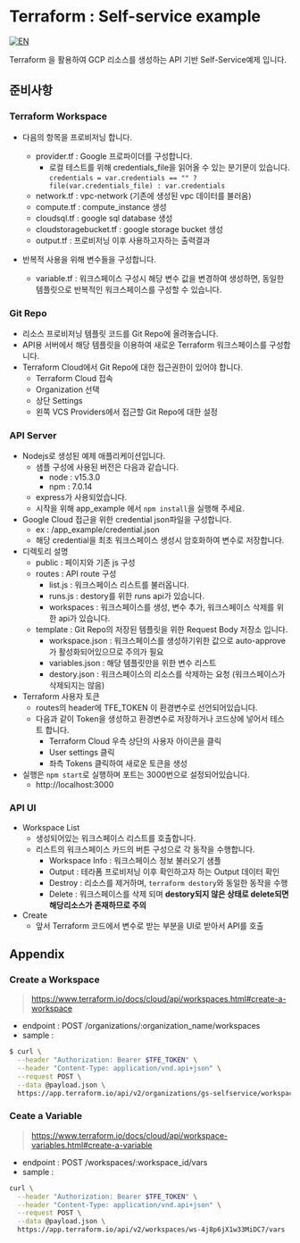 # Terraform : Self-service example

[![EN](https://img.shields.io/badge/Localization-EN-brightgreen?style=social)](https://github.com/Great-Stone/terraform-selfservice-app/blob/master/README_EN.md)

Terraform 을 활용하여 GCP 리소스를 생성하는 API 기반 Self-Service예제 입니다.


## 준비사항

### Terraform Workspace

- 다음의 항목을 프로비저닝 합니다.
    - provider.tf : Google 프로파이더를 구성합니다.
        - 로컬 테스트를 위해 credentials_file을 읽어올 수 있는 분기문이 있습니다.
            `credentials = var.credentials == "" ? file(var.credentials_file) : var.credentials`
    - network.tf : vpc-network (기존에 생성된 vpc 데이터를 불러옴)
    - compute.tf : compute_instance 생성
    - cloudsql.tf : google sql database 생성
    - cloudstoragebucket.tf : google storage bucket 생성
    - output.tf : 프로비저닝 이후 사용하고자하는 출력결과

- 반복적 사용을 위해 변수들을 구성합니다.
    - variable.tf : 워크스페이스 구성시 해당 변수 값을 변경하여 생성하면, 동일한 템플릿으로 반복적인 워크스페이스를 구성할 수 있습니다.

### Git Repo
- 리소스 프로비저닝 템플릿 코드를 Git Repo에 올려놓습니다.
- API용 서버에서 해당 템플릿을 이용하여 새로운 Terraform 워크스페이스를 구성합니다.
- Terraform Cloud에서 Git Repo에 대한 접근권한이 있어야 합니다.
    - Terraform Cloud 접속
    - Organization 선택
    - 상단 Settings
    - 왼쪽 VCS Providers에서 접근할 Git Repo에 대한 설정

### API Server
- Nodejs로 생성된 예제 애플리케이션입니다.
    - 샘플 구성에 사용된 버전은 다음과 같습니다.
        - node : v15.3.0
        - npm : 7.0.14
    - express가 사용되었습니다.
    - 시작을 위해 app_example 에서 `npm install`을 실행해 주세요.
- Google Cloud 접근을 위한 credential json파일을 구성합니다.
    - ex : /app_example/credential.json
    - 해당 credential을 최초 워크스페이스 생성시 암호화하여 변수로 저장합니다.
- 디렉토리 설명
    - public : 페이지와 기존 js 구성
    - routes : API route 구성
        - list.js : 워크스페이스 리스트를 불러옵니다.
        - runs.js : destory를 위한 runs api가 있습니다.
        - workspaces : 워크스페이스를 생성, 변수 추가, 워크스페이스 삭제를 위한 api가 있습니다.
    - template : Git Repo의 저장된 템플릿을 위한 Request Body 저장소 입니다.
        - workspace.json : 워크스페이스를 생성하기위한 값으로 auto-approve가 활성화되어있으므로 주의가 필요
        - variables.json : 해당 템플릿만을 위한 변수 리스트
        - destory.json : 워크스페이스의 리소스를 삭제하는 요청 (워크스페이스가 삭제되지는 않음)
- Terraform 사용자 토큰
    - routes의 header에 TFE_TOKEN 이 환경변수로 선언되어있습니다.
    - 다음과 같이 Token을 생성하고 환경변수로 저장하거나 코드상에 넣어서 테스트 합니다.
        - Terraform Cloud 우측 상단의 사용자 아이콘을 클릭
        - User settings 클릭
        - 좌측 Tokens 클릭하여 새로운 토큰을 생성
- 실행은 `npm start`로 실행하며 포트는 3000번으로 설정되어있습니다.
    - http://localhost:3000

### API UI
- Workspace List
    - 생성되어있는 워크스페이스 리스트를 호출합니다.
    - 리스트의 워크스페이스 카드의 버튼 구성으로 각 동작을 수행합니다.
        - Workspace Info : 워크스페이스 정보 불러오기 샘플
        - Output : 테라폼 프로비저닝 이후 확인하고자 하는 Output 데이터 확인
        - Destroy : 리소스를 제거하며, `terraform destory`와 동일한 동작을 수행
        - Delete : 워크스페이스를 삭제 되며 **destory되지 않은 상태로 delete되면 해당리소스가 존재하므로 주의**
- Create
    - 앞서 Terraform 코드에서 변수로 받는 부분을 UI로 받아서 API를 호출


## Appendix
### Create a Workspace
> https://www.terraform.io/docs/cloud/api/workspaces.html#create-a-workspace

- endpoint : POST /organizations/:organization_name/workspaces
- sample :
```bash
$ curl \
  --header "Authorization: Bearer $TFE_TOKEN" \
  --header "Content-Type: application/vnd.api+json" \
  --request POST \
  --data @payload.json \
  https://app.terraform.io/api/v2/organizations/gs-selfservice/workspaces
```

### Ceate a Variable
> https://www.terraform.io/docs/cloud/api/workspace-variables.html#create-a-variable

- endpoint : POST /workspaces/:workspace_id/vars
- sample :
```bash
curl \
  --header "Authorization: Bearer $TFE_TOKEN" \
  --header "Content-Type: application/vnd.api+json" \
  --request POST \
  --data @payload.json \
  https://app.terraform.io/api/v2/workspaces/ws-4j8p6jX1w33MiDC7/vars
```
